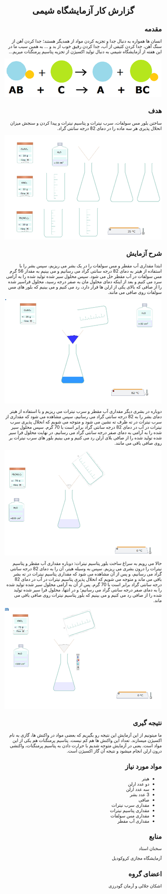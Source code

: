 <h1 align="center">گزارش کار آزمایشگاه شیمی</h1>


<!-- شروع مقدمه -->
<h2 dir="rtl">مقدمه</h2>

<p dir="rtl">
  انسان ها همواره به دنبال جدا و تجزیه کردن مواد از همدیگر هستند؛ جدا کردن آهن از سنگ آهن، جدا کردن کثیفی از آب، جدا کردن رفیق خوب از بد و ... به همین سبب ما در این هفته از آزمایشگاه شیمی به دنبال تولید اکسیژن از تجزیه پتاسیم پرمنگنات میریم...
</p>
<!-- پایان مقدمه -->
<p align="center">
  <img src="https://github.com/ashkanjalaliQ/chemistry_laboratory/blob/main/images/synthsis_reaction2_(2).png?raw=true"/>
</p>

<h2 dir="rtl">هدف</h2>
<p dir="rtl">
ساختن بلور مس سولفات، سرب نیترات و پتاسیم نیترات و پیدا کردن و سنجش میزان انحلال پذیری هر سه ماده را در دمای 82  درجه سانتی گراد.
</p>

<p dir="center">
  <img src="https://github.com/ashkanjalaliQ/chemistry_laboratory/blob/main/images/fifth-1.png?raw=true"/>
</p>

<h2 dir="rtl">شرح آزمایش</h2>
<p dir="rtl">
ابتدا مقداری آب مقطر و مس سولفات را در یک بشر می ریزیم، سپس بشر را با استفاده از هیتر به دمای 82 درجه سانتی گراد می رسانیم و می بینیم به مقدار 56 گرم مس سولفات در آب مقطر حل می شود. سپس محلول سیر شده تولید شده را به آرامی سرد می کنیم و بعد از اینکه دمای محلول مان به صفر درجه رسید، محلول فراسیر شده را از صافی که بالای یکی از ارلن ها قرار دارد، رد می کنیم و می بینیم که بلور های مس سولفات روی صافی می مانند. 
</p>

<p dir="center">
  <img src="https://github.com/ashkanjalaliQ/chemistry_laboratory/blob/main/images/fifth-2.png?raw=true"/>
</p>

<p dir="rtl">
دوباره در بشری دیگر مقداری آب مقطر و سرب نیترات می ریزیم و با استفاده از هیتر دمای بشر را به 82 درجه سانتی گراد می رسانیم، سپس مشاهده می شود که مقداری از سرب نیترات در ته ظرف ته نشین می شود و متوجه می شویم که انحلال پذیری سرب نیترات در آب در دمای 82 درجه سانتی گراد برابر است با 70 گرم. سپس محلول سیر شده را به آرامی به دمای صفر درجه سانتی گراد می رسانیم. در نهایت محلول فرا سیر شده تولید شده را از صافی بلای ارلن رد می کنیم و می بینیم بلور های سرب نیترات بر روی صافی باقی می مانند. 
</p>

<p dir="center">
  <img src="https://github.com/ashkanjalaliQ/chemistry_laboratory/blob/main/images/fifth-3.png?raw=true"/>
</p>

<p dir="rtl">
حالا می رویم به سراغ ساخت بلور پتاسیم نیترات:
دوباره مقداری آب مقطر و پتاسیم نیترات را درون بشری می ریزیم. سپس به وسیله هیتر، آن را به دمای 82 درجه سانتی گراد می رسانیم، و پس از آن مشاهده می شود که مقداری پتاسیم نیترات در ته بشر باقی می ماند و متوجه می شویم که انحلال پذیری پتاسیم نیترات در آب در دمای 82 درجه سانتی گراد برابر است با 70 گرم. پس از آن به آرامی محلول سیر شده تولید شده را به دمای صفر درجه سانتی گراد می رسانیم؛ و در انتها، محلول فرا سیر شده تولید شده را از صافی رد می کنیم و می بینیم که بلور پتاسیم نیترات روی صافی باقی می ماند. 
</p>

<p dir="center">
  <img src="https://github.com/ashkanjalaliQ/chemistry_laboratory/blob/main/images/fifth-4.png?raw=true"/>
</p>

<h2 dir="rtl">نتیجه گیری</h2>
<p dir="rtl">
  ما میتونیم از این آزمایش این نتیجه رو بگیریم که بعضی مواد در واکنش ها، گازی به نام اکسیژن میسازند. تعداد این واکنش ها هم کم نیست. پتاسیم پرمنگنات هم یکی از این مواد است. یعنی در آزمایش متوجه شدیم با حرارت دادن به پتاسیم پرمنگنات، واکنشی درون ارلن انجام میشود و نتیجه آن گاز اکسیژن است.
</p>

<h2 dir="rtl">مواد مورد نیاز</h2>
<ul dir="rtl">
  <li>هیتر</li>
  <li>دو عدد ارلن</li>
  <li>سه عدد ارلن</li>
  <li>3 عدد بشر</li>
  <li>صافی</li>
  <li>مقداری سرب نیترات</li>
  <li>مقداری پتاسیم نیترات</li>
  <li>مقداری مس سولفات</li>
  <li>مقداری آب مقطر</li>
</ul>

<h2 dir="rtl">منابع</h2>
<p dir="rtl">سخنان استاد</p>
<p dir="rtl">آزمایشگاه مجازی کروکودیل</p>

<h2 dir="rtl">اعضای گروه</h2>
<p dir="rtl">اشکان جلالی و آرمان گودرزی</p>
